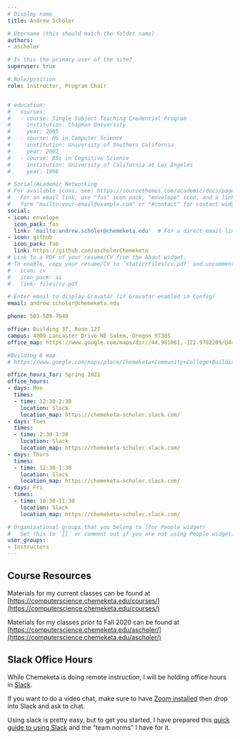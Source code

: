 ```yaml
---
# Display name
title: Andrew Scholer

# Username (this should match the folder name)
authors:
- ascholer

# Is this the primary user of the site?
superuser: true

# Role/position
role: Instructor, Program Chair


# education:
#   courses:
#   - course: Single Subject Teaching Credential Program
#     institution: Chapman University
#     year: 2005
#   - course: MS in Computer Science
#     institution: University of Southern California
#     year: 2002
#   - course: BSc in Cognitive Science
#     institution: University of California at Los Angeles
#     year: 1996

# Social/Academic Networking
# For available icons, see: https://sourcethemes.com/academic/docs/page-builder/#icons
#   For an email link, use "fas" icon pack, "envelope" icon, and a link in the
#   form "mailto:your-email@example.com" or "#contact" for contact widget.
social:
- icon: envelope
  icon_pack: fas
  link: 'mailto:andrew.scholer@chemeketa.edu'  # For a direct email link, use "mailto:test@example.org".
- icon: github
  icon_pack: fab
  link: https://github.com/ascholerChemeketa
# Link to a PDF of your resume/CV from the About widget.
# To enable, copy your resume/CV to `static/files/cv.pdf` and uncomment the lines below.
# - icon: cv
#   icon_pack: ai
#   link: files/cv.pdf

# Enter email to display Gravatar (if Gravatar enabled in Config)
email: andrew.scholer@chemeketa.edu

phone: 503-589-7649

office: Building 37, Room 127
campus: 4000 Lancaster Drive NE Salem, Oregon 97305
office_map: https://www.google.com/maps/dir//44.981061,-122.9782209/@44.9806098,-122.9782337,17.75z

#Building 6 map
# https://www.google.com/maps/place/Chemeketa+Community+College+Building+6/@44.978835,-122.9781507,17z/data=!3m1!4b1!4m5!3m4!1s0x54bffdd706570ca9:0xd48c455d1391ce2!8m2!3d44.978835!4d-122.9759567

office_hours_for: Spring 2021
office_hours:
- days: Mon
  times: 
  - time: 12:30-2:30
    location: Slack
    location_map: https://chemeketa-scholer.slack.com/
- days: Tues
  times: 
  - time: 2:30-3:30
    location: Slack
    location_map: https://chemeketa-scholer.slack.com/
- days: Thurs
  times: 
  - time: 12:30-1:30
    location: Slack
    location_map: https://chemeketa-scholer.slack.com/
- days: Fri
  times: 
  - time: 10:30-11:30
    location: Slack
    location_map: https://chemeketa-scholer.slack.com/

# Organizational groups that you belong to (for People widget)
#   Set this to `[]` or comment out if you are not using People widget.
user_groups:
- Instructors
---
```


## Course Resources

Materials for my current classes can be found at [https://computerscience.chemeketa.edu/courses/](https://computerscience.chemeketa.edu/courses/)

Materials for my classes prior to Fall 2020 can be found at [https://computerscience.chemeketa.edu/ascholer/](https://computerscience.chemeketa.edu/ascholer/)

## Slack Office Hours

While Chemeketa is doing remote instruction, I will be holding office hours in [Slack](https://chemeketa-scholer.slack.com/).

If you want to do a video chat, make sure to have [Zoom installed](https://zoom.us/download)
then drop into Slack and ask to chat.

Using slack is pretty easy, but to get you started, I have prepared this
[quick guide to using Slack](https://docs.google.com/document/d/19Om58JnoXHAEh7CdHn13iOd5TLGx2BkLb0hxfFuKPEI/edit?usp=sharing)
and the "team norms" I have for it.
